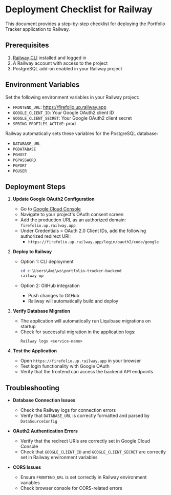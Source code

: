 # Deployment Checklist for Railway

This document provides a step-by-step checklist for deploying the Portfolio Tracker application to Railway.

## Prerequisites

1. [Railway CLI](https://docs.railway.app/develop/cli) installed and logged in
2. A Railway account with access to the project
3. PostgreSQL add-on enabled in your Railway project

## Environment Variables

Set the following environment variables in your Railway project:

- `FRONTEND_URL`: https://firefolio.up.railway.app
- `GOOGLE_CLIENT_ID`: Your Google OAuth2 client ID
- `GOOGLE_CLIENT_SECRET`: Your Google OAuth2 client secret
- `SPRING_PROFILES_ACTIVE`: prod

Railway automatically sets these variables for the PostgreSQL database:
- `DATABASE_URL`
- `PGDATABASE`
- `PGHOST`
- `PGPASSWORD`
- `PGPORT`
- `PGUSER`

## Deployment Steps

1. **Update Google OAuth2 Configuration**
   - Go to [Google Cloud Console](https://console.cloud.google.com/)
   - Navigate to your project's OAuth consent screen
   - Add the production URL as an authorized domain: `firefolio.up.railway.app`
   - Under Credentials > OAuth 2.0 Client IDs, add the following authorized redirect URI:
     - `https://firefolio.up.railway.app/login/oauth2/code/google`

2. **Deploy to Railway**
   - Option 1: CLI deployment
     ```powershell
     cd c:\Users\Ami\ws\portfolio-tracker-backend
     railway up
     ```
   
   - Option 2: GitHub integration
     - Push changes to GitHub
     - Railway will automatically build and deploy

3. **Verify Database Migration**
   - The application will automatically run Liquibase migrations on startup
   - Check for successful migration in the application logs:
     ```
     Railway logs <service-name>
     ```

4. **Test the Application**
   - Open `https://firefolio.up.railway.app` in your browser
   - Test login functionality with Google OAuth
   - Verify that the frontend can access the backend API endpoints

## Troubleshooting

- **Database Connection Issues**
  - Check the Railway logs for connection errors
  - Verify that `DATABASE_URL` is correctly formatted and parsed by `DataSourceConfig`
  
- **OAuth2 Authentication Errors**
  - Verify that the redirect URIs are correctly set in Google Cloud Console
  - Check that `GOOGLE_CLIENT_ID` and `GOOGLE_CLIENT_SECRET` are correctly set in Railway environment variables

- **CORS Issues**
  - Ensure `FRONTEND_URL` is set correctly in Railway environment variables
  - Check browser console for CORS-related errors
